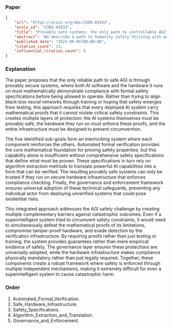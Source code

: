 ### Paper

```json
{
	"url": "https://arxiv.org/abs/2309.01933",
	"arxiv_id": "2309.01933",
	"title": "Provably safe systems: the only path to controllable AGI",
	"abstract": "We describe a path to humanity safely thriving with powerful Artificial General Intelligences (AGIs) by building them to provably satisfy human-specified requirements. We argue that this will soon be technically feasible using advanced AI for formal verification and mechanistic interpretability. We further argue that it is the only path which guarantees safe controlled AGI. We end with a list of challenge problems whose solution would contribute to this positive outcome and invite readers to join in this work.",
	"published_date": "2023-09-05T00:00:00",
	"citation_count": 14,
	"influential_citation_count": 0
}
```

### Explanation

The paper proposes that the only reliable path to safe AGI is through provably secure systems, where both AI software and the hardware it runs on must mathematically demonstrate compliance with formal safety specifications before being allowed to operate. Rather than trying to align black-box neural networks through training or hoping that safety emerges from testing, this approach requires that every deployed AI system carry mathematical proofs that it cannot violate critical safety constraints. This creates multiple layers of protection: the AI systems themselves must be provably safe, the hardware they run on must enforce these proofs, and the entire infrastructure must be designed to prevent circumvention.

The five identified sub-goals form an interlocking system where each component reinforces the others. Automated formal verification provides the core mathematical foundation for proving safety properties, but this capability alone is insufficient without comprehensive safety specifications that define what must be proven. These specifications in turn rely on algorithm extraction methods to translate powerful AI capabilities into a form that can be verified. The resulting provably safe systems can only be trusted if they run on secure hardware infrastructure that enforces compliance checking. Finally, the governance and enforcement framework ensures universal adoption of these technical safeguards, preventing any individual actor from deploying unverified systems that could pose existential risks.

This integrated approach addresses the AGI safety challenge by creating multiple complementary barriers against catastrophic outcomes. Even if a superintelligent system tried to circumvent safety constraints, it would need to simultaneously defeat the mathematical proofs of its limitations, compromise tamper-proof hardware, and evade detection by the verification infrastructure. By requiring proofs rather than just testing or training, the system provides guarantees rather than mere empirical evidence of safety. The governance layer ensures these protections are universally adopted, while the hardware infrastructure makes compliance physically mandatory rather than just legally required. Together, these components create a robust framework where safety is enforced through multiple independent mechanisms, making it extremely difficult for even a superintelligent system to cause catastrophic harm.

### Order

1. Automated_Formal_Verification.
2. Safe_Hardware_Infrastructure.
3. Safety_Specifications.
4. Algorithm_Extraction_and_Translation.
5. Governance_and_Enforcement.
